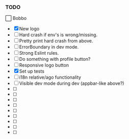 ### TODO

:white_large_square: Bobbo

- [x] New logo
- [ ] Hard crash if env's is wrong/missing.
- [ ] Pretty print hard crash from above.
- [ ] ErrorBoundary in dev mode.
- [ ] Strong Eslint rules.
- [ ] Do something with profile button?
- [ ] Responsive logo button
- [x] Set up tests
- [ ] i18n relative/ago functionality
- [ ] Visible dev mode during dev (appbar-like above?)
- [ ]
- [ ]
- [ ]
- [ ]
- [ ]
- [ ]
- [ ]
- [ ]
- [ ]
